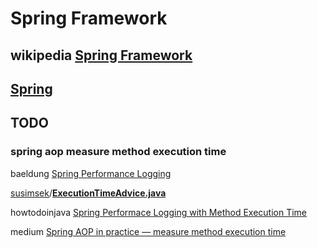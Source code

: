 # Spring Framework



## wikipedia [Spring Framework](https://en.wikipedia.org/wiki/Spring_Framework)



## [Spring](https://spring.io/)





## TODO

### spring aop measure method execution time

baeldung [Spring Performance Logging](https://www.baeldung.com/spring-performance-logging)

[susimsek](https://gist.github.com/susimsek)/**[ExecutionTimeAdvice.java](https://gist.github.com/susimsek/94e9be3886a447447f22d9aea6f6371e)**

howtodoinjava [Spring Performace Logging with Method Execution Time](https://howtodoinjava.com/spring-boot/performance-logging-aspectj-aop/)

medium [Spring AOP in practice — measure method execution time](https://medium.com/@.jlabs/spring-aop-in-practice-measure-method-execution-time-85825156f411)